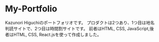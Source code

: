 # My-Portfolio
Kazunori Higuchiのポートフォリオです。
プロダクトは2つあり、1つ目は地名判読サイトで、2つ目は時間割サイトです。
前者はHTML, CSS, JavaScript,後者はHTML, CSS, React.jsを使って作成しました。
